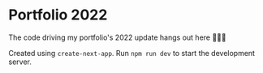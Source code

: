 # Portfolio 2022

The code driving my portfolio's 2022 update hangs out here 👩🏼‍💻

Created using `create-next-app`.
Run `npm run dev` to start the development server.
